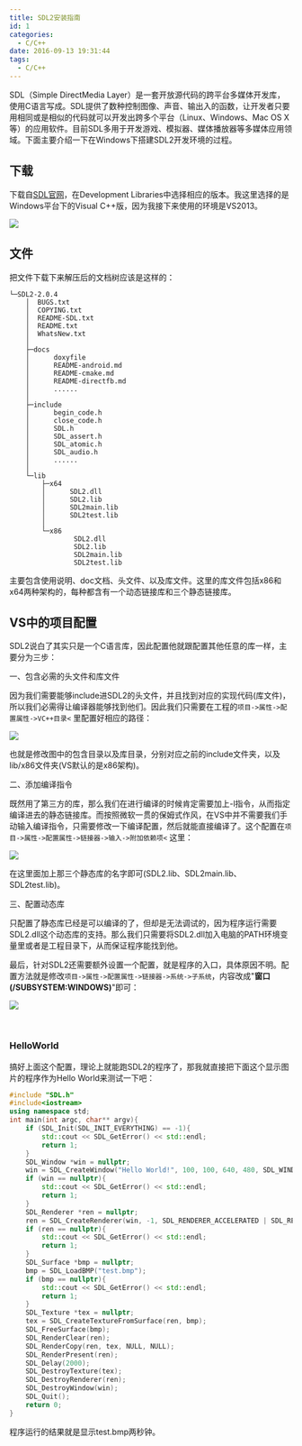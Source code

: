 ```yaml
---
title: SDL2安装指南
id: 1
categories:
  - C/C++
date: 2016-09-13 19:31:44
tags:
  - C/C++
---
```


SDL（Simple DirectMedia Layer）是一套开放源代码的跨平台多媒体开发库，使用C语言写成。SDL提供了数种控制图像、声音、输出入的函数，让开发者只要用相同或是相似的代码就可以开发出跨多个平台（Linux、Windows、Mac OS X等）的应用软件。目前SDL多用于开发游戏、模拟器、媒体播放器等多媒体应用领域。下面主要介绍一下在Windows下搭建SDL2开发环境的过程。

## 下载

下载自[SDL官网](http://www.libsdl.org/download-2.0.php)，在Development Libraries中选择相应的版本。我这里选择的是Windows平台下的Visual C++版，因为我接下来使用的环境是VS2013。

![](/images/2016/09/13/1/1.png)

## 文件

把文件下载下来解压后的文档树应该是这样的：
```
└─SDL2-2.0.4
    │  BUGS.txt
    │  COPYING.txt
    │  README-SDL.txt
    │  README.txt
    │  WhatsNew.txt
    │
    ├─docs
    │      doxyfile
    │      README-android.md
    │      README-cmake.md
    │      README-directfb.md
    │      ......
    │
    ├─include
    │      begin_code.h
    │      close_code.h
    │      SDL.h
    │      SDL_assert.h
    │      SDL_atomic.h
    │      SDL_audio.h
    │      ......
    │
    └─lib
        ├─x64
        │      SDL2.dll
        │      SDL2.lib
        │      SDL2main.lib
        │      SDL2test.lib
        │
        └─x86
                SDL2.dll
                SDL2.lib
                SDL2main.lib
                SDL2test.lib
```
主要包含使用说明、doc文档、头文件、以及库文件。这里的库文件包括x86和x64两种架构的，每种都含有一个动态链接库和三个静态链接库。

## VS中的项目配置

SDL2说白了其实只是一个C语言库，因此配置他就跟配置其他任意的库一样，主要分为三步：

一、包含必需的头文件和库文件

因为我们需要能够include进SDL2的头文件，并且找到对应的实现代码(库文件)，所以我们必需得让编译器能够找到他们。因此我们只需要在工程的`项目->属性->配置属性->VC++目录<` 里配置好相应的路径：

![](/images/2016/09/13/1/2.png)

也就是修改图中的包含目录以及库目录，分别对应之前的include文件夹，以及lib/x86文件夹(VS默认的是x86架构)。

二、添加编译指令

既然用了第三方的库，那么我们在进行编译的时候肯定需要加上-l指令，从而指定编译进去的静态链接库。而按照微软一贯的保姆式作风，在VS中并不需要我们手动输入编译指令，只需要修改一下编译配置，然后就能直接编译了。这个配置在`项目->属性->配置属性->链接器->输入->附加依赖项<` 这里：

![](/images/2016/09/13/1/3.png)

在这里面加上那三个静态库的名字即可(SDL2.lib、SDL2main.lib、SDL2test.lib)。

三、配置动态库

只配置了静态库已经是可以编译的了，但却是无法调试的，因为程序运行需要SDL2.dll这个动态库的支持。那么我们只需要将SDL2.dll加入电脑的PATH环境变量里或者是工程目录下，从而保证程序能找到他。

最后，针对SDL2还需要额外设置一个配置，就是程序的入口，具体原因不明。配置方法就是修改`项目->属性->配置属性->链接器->系统->子系统`，内容改成"**窗口 (/SUBSYSTEM:WINDOWS)**"即可：

![](/images/2016/09/13/1/4.png)

&nbsp;

### HelloWorld

搞好上面这个配置，理论上就能跑SDL2的程序了，那我就直接把下面这个显示图片的程序作为Hello World来测试一下吧：
```cpp
#include "SDL.h"
#include<iostream>
using namespace std;
int main(int argc, char** argv){
	if (SDL_Init(SDL_INIT_EVERYTHING) == -1){
		std::cout << SDL_GetError() << std::endl;
		return 1;
	}
	SDL_Window *win = nullptr;
	win = SDL_CreateWindow("Hello World!", 100, 100, 640, 480, SDL_WINDOW_SHOWN);
	if (win == nullptr){
		std::cout << SDL_GetError() << std::endl;
		return 1;
	}
	SDL_Renderer *ren = nullptr;
	ren = SDL_CreateRenderer(win, -1, SDL_RENDERER_ACCELERATED | SDL_RENDERER_PRESENTVSYNC);
	if (ren == nullptr){
		std::cout << SDL_GetError() << std::endl;
		return 1;
	}
	SDL_Surface *bmp = nullptr;
	bmp = SDL_LoadBMP("test.bmp");
	if (bmp == nullptr){
		std::cout << SDL_GetError() << std::endl;
		return 1;
	}
	SDL_Texture *tex = nullptr;
	tex = SDL_CreateTextureFromSurface(ren, bmp);
	SDL_FreeSurface(bmp);
	SDL_RenderClear(ren);
	SDL_RenderCopy(ren, tex, NULL, NULL);
	SDL_RenderPresent(ren);
	SDL_Delay(2000);
	SDL_DestroyTexture(tex);
	SDL_DestroyRenderer(ren);
	SDL_DestroyWindow(win);
	SDL_Quit();
	return 0;
}
```
程序运行的结果就是显示test.bmp两秒钟。